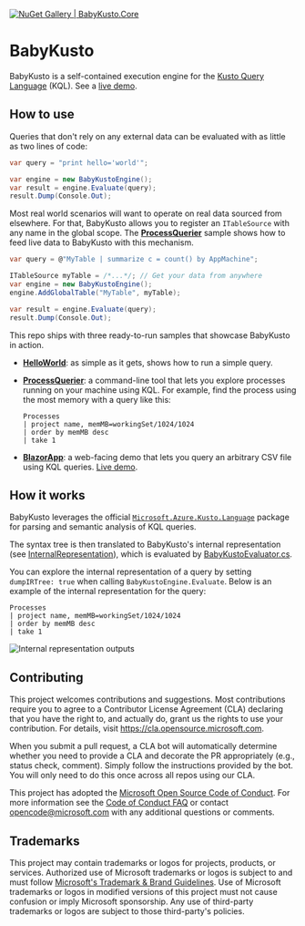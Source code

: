 [![NuGet Gallery | BabyKusto.Core](https://img.shields.io/nuget/v/BabyKusto.Core?style=plastic)](https://www.nuget.org/packages/BabyKusto.Core)

# BabyKusto

BabyKusto is a self-contained execution engine for the [Kusto Query Language](https://docs.microsoft.com/en-us/azure/data-explorer/kusto/query/) (KQL). See a [live demo](https://babykusto.azurewebsites.net/).


## How to use

Queries that don't rely on any external data can be evaluated with as little as two lines of code:

```cs
var query = "print hello='world'";

var engine = new BabyKustoEngine();
var result = engine.Evaluate(query);
result.Dump(Console.Out);
```

Most real world scenarios will want to operate on real data sourced from elsewhere.
For that, BabyKusto allows you to register an `ITableSource` with any name in the global scope.
The [**ProcessQuerier**](./samples/BabyKusto.ProcessQuerier) sample
shows how to feed live data to BabyKusto with this mechanism.

```cs
var query = @"MyTable | summarize c = count() by AppMachine";

ITableSource myTable = /*...*/; // Get your data from anywhere
var engine = new BabyKustoEngine();
engine.AddGlobalTable("MyTable", myTable);

var result = engine.Evaluate(query);
result.Dump(Console.Out);
```

This repo ships with three ready-to-run samples that showcase BabyKusto in action.

* [**HelloWorld**](./samples/BabyKusto.HelloWorld): as simple as it gets, shows how to run a simple query.

* [**ProcessQuerier**](./samples/BabyKusto.ProcessQuerier): a command-line tool that lets you explore processes running on your machine using KQL. For example, find the process using the most memory with a query like this:
  ```
  Processes
  | project name, memMB=workingSet/1024/1024
  | order by memMB desc
  | take 1
  ```

* [**BlazorApp**](./samples/BabyKusto.BlazorApp): a web-facing demo that lets you query an arbitrary CSV file using KQL queries. [Live demo](https://babykusto.azurewebsites.net/).


## How it works

BabyKusto leverages the official [`Microsoft.Azure.Kusto.Language`](https://www.nuget.org/packages/Microsoft.Azure.Kusto.Language/) package for parsing and semantic analysis of KQL queries.

The syntax tree is then translated to BabyKusto's internal representation (see [InternalRepresentation](./src/BabyKusto.Core/InternalRepresentation)), which is evaluated by [BabyKustoEvaluator.cs](./src/BabyKusto.Core/Evaluation/BabyKustoEvaluator.cs).

You can explore the internal representation of a query by setting `dumpIRTree: true` when calling `BabyKustoEngine.Evaluate`.
Below is an example of the internal representation for the query:

```
Processes
| project name, memMB=workingSet/1024/1024
| order by memMB desc
| take 1
```

![Internal representation outputs](./docs/internal-representation.png)

## Contributing

This project welcomes contributions and suggestions.  Most contributions require you to agree to a
Contributor License Agreement (CLA) declaring that you have the right to, and actually do, grant us
the rights to use your contribution. For details, visit https://cla.opensource.microsoft.com.

When you submit a pull request, a CLA bot will automatically determine whether you need to provide
a CLA and decorate the PR appropriately (e.g., status check, comment). Simply follow the instructions
provided by the bot. You will only need to do this once across all repos using our CLA.

This project has adopted the [Microsoft Open Source Code of Conduct](https://opensource.microsoft.com/codeofconduct/).
For more information see the [Code of Conduct FAQ](https://opensource.microsoft.com/codeofconduct/faq/) or
contact [opencode@microsoft.com](mailto:opencode@microsoft.com) with any additional questions or comments.

## Trademarks

This project may contain trademarks or logos for projects, products, or services. Authorized use of Microsoft 
trademarks or logos is subject to and must follow 
[Microsoft's Trademark & Brand Guidelines](https://www.microsoft.com/en-us/legal/intellectualproperty/trademarks/usage/general).
Use of Microsoft trademarks or logos in modified versions of this project must not cause confusion or imply Microsoft sponsorship.
Any use of third-party trademarks or logos are subject to those third-party's policies.
